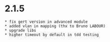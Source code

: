 # 2.1.5
	* fix gert version in advanced module
	* added vlan in mapping (thx to Bruno LABOUR)
	* upgrade libs
	* higher timeout by default in tdd testing
